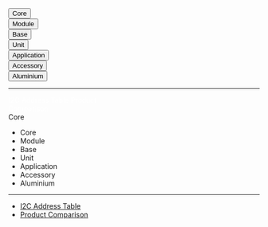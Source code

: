 <div class="pc-navigation">
  <div class="btn-group-vertical" style="width: 200px;">
    <div class="btn-group">
        <button id="core-btn" type="button" class="btn btn-primary" onclick="select(this)">Core</button>
    </div>
        <div class="btn-group">
        <button id="module-btn" type="button" class="btn btn-light"  onclick="select(this)">Module</button>
    </div>
    <div class="btn-group">
        <button id="base-btn" type="button" class="btn btn-light"  onclick="select(this)">Base</button>
    </div>
    <div class="btn-group">
        <button id="unit-btn" type="button" class="btn btn-light"  onclick="select(this)">Unit</button>
    </div>
    <div class="btn-group">
        <button id="application-btn" type="button" class="btn btn-light"  onclick="select(this)">Application</button>
    </div>
        <div class="btn-group">
        <button id="accessory-btn" type="button" class="btn btn-light"  onclick="select(this)">Accessory</button>
    </div>
    <div class="btn-group">
        <button id="aluminium-btn" type="button" class="btn btn-light"  onclick="select(this)">Aluminium</button>
    </div>
</div>

<hr>

<div class="btn-group-vertical" style="width: 200px;">
  <a class="btn btn btn-primary" href="https://m5stack.oss-cn-shenzhen.aliyuncs.com/image/m5-docs_table/I2C_Address.pdf" role="button" style="color:white;text-decoration:none" target="view_window">I2C Address Table</a>
  <a class="btn btn btn-primary" href="https://m5stack.oss-cn-shenzhen.aliyuncs.com/image/m5-docs_table/Product_compared.pdf" role="button" style="color:white;text-decoration:none" target="view_window">Product Comparison</a>
</div>
</div>


  <div class="navbar-toggler mb-navigation dropdown-toggle" data-toggle="collapse" data-target="#thetarget">Core</div>
  <div class="collapse navbar-collapse" id="thetarget">
  <nav class="navbar-expand-sm bg-light navbar-dark nav-content">
    <ul class="navbar-nav">
      <li class="nav-item active">
        <a class="dropdown-item"  onclick="select(this)">Core</a>
      </li>
      <li class="nav-item">
        <a class="dropdown-item"  onclick="select(this)">Module</a>
      </li>
      <li class="nav-item">
        <a class="dropdown-item"  onclick="select(this)">Base</a>
      </li>
      <li class="nav-item">
        <a class="dropdown-item"  onclick="select(this)">Unit</a>
      </li>
      <li class="nav-item">
        <a class="dropdown-item"  onclick="select(this)">Application</a>
      </li>
      <li class="nav-item">
        <a class="dropdown-item"  onclick="select(this)">Accessory</a>
      </li>
      <li class="nav-item">
        <a class="dropdown-item"  onclick="select(this)">Aluminium</a>
      </li>
    </ul>
    <hr>
    <ul class="navbar-nav">
      <li class="nav-item active">
        <a class="dropdown-item" href="https://m5stack.oss-cn-shenzhen.aliyuncs.com/image/m5-docs_table/I2C_Address.pdf" target="view_window">I2C Address Table</a>
      </li>
      <li class="nav-item">
        <a class="dropdown-item" href="https://m5stack.oss-cn-shenzhen.aliyuncs.com/image/m5-docs_table/Product_compared.pdf" target="view_window">Product Comparison</a>
      </li>
    </ul>
  </nav>    
</div>

<div class="product_page">
<div id="search_note" style="display:none;position:fixed;top:30%">
  <h3>not obtained the content, please enter the first letter of the product and search again.</h3>
</div>
</div>


<script>
    var core_list = [
      //Core
      {a:"/#/en/core/basic", img:"https://m5stack.oss-cn-shenzhen.aliyuncs.com/image/m5-docs_homepage/core/core_basic_01.png", p:"BASIC"},
      {a:"/#/en/core/gray", img:"https://m5stack.oss-cn-shenzhen.aliyuncs.com/image/m5-docs_homepage/core/core_gray_01.png", p:"GRAY"},
      {a:"/#/en/core/fire", img:"https://m5stack.oss-cn-shenzhen.aliyuncs.com/image/m5-docs_homepage/core/core_fire_01.png", p:"FIRE"},
      {a:"/#/en/core/m5go_lite", img:"https://m5stack.oss-cn-shenzhen.aliyuncs.com/image/m5-docs_homepage/core/kit_m5go_lite_01.png", p:"M5GO Lite"},
      {a:"/#/en/core/m5go", img:"https://m5stack.oss-cn-shenzhen.aliyuncs.com/image/m5-docs_homepage/core/kit_m5go_01.png", p:"M5GO Kit"},
      {a:"/#/en/core/face_kit", img:"https://m5stack.oss-cn-shenzhen.aliyuncs.com/image/m5-docs_homepage/core/kit_faces_01.png", p:"FACES Kit"},
      //Stick
      {a:"/#/en/core/m5stick", img:"https://m5stack.oss-cn-shenzhen.aliyuncs.com/image/m5-docs_homepage/core/core_m5stick_01.png", p:"M5Stick"},
      {a:"/#/en/core/m5stickc", img:"https://m5stack.oss-cn-shenzhen.aliyuncs.com/image/m5-docs_homepage/core/core_m5stickc_01.png", p:"M5StickC"},
      {a:"/#/en/core/m5stickv", img:"https://m5stack.oss-cn-shenzhen.aliyuncs.com/image/m5-docs_homepage/core/m5stickv_01.jpg", p:"M5StickV"}
    ];

    var module_list = [
      //Communication Modules
      {a:"/#/en/module/lora", img:"https://m5stack.oss-cn-shenzhen.aliyuncs.com/image/m5-docs_homepage/module/module_lora_01.jpg", p:"LoRa (433MHz)"},
      {a:"/#/en/module/lorawan", img:"https://m5stack.oss-cn-shenzhen.aliyuncs.com/image/m5-docs_homepage/module/module_lorawan_01.png", p:"LoRaWAN"},
      {a:"/#/en/module/gps", img:"https://m5stack.oss-cn-shenzhen.aliyuncs.com/image/m5-docs_homepage/module/module_gps_01.png", p:"GPS"},
      {a:"/#/en/module/sim800", img:"https://m5stack.oss-cn-shenzhen.aliyuncs.com/image/m5-docs_homepage/module/module_sim800_01.png", p:"SIM800L"},
      {a:"/#/en/module/commu", img:"https://m5stack.oss-cn-shenzhen.aliyuncs.com/image/m5-docs_homepage/module/module_commu_01.png", p:"COMMU"},
      {a:"/#/en/module/lte", img:"https://m5stack.oss-cn-shenzhen.aliyuncs.com/image/m5-docs_homepage/module/lte_01.jpg", p:"LTE"},
      {a:"/#/en/module/gsm", img:"https://m5stack.oss-cn-shenzhen.aliyuncs.com/image/m5-docs_homepage/module/gsm_01.jpg", p:"GSM"},
      {a:"/#/en/module/nb-iot", img:"https://m5stack.oss-cn-shenzhen.aliyuncs.com/image/m5-docs_homepage/module/nb_iot_01.jpg", p:"NB-IoT"},
      {a:"/#/en/module/lora868", img:"https://m5stack.oss-cn-shenzhen.aliyuncs.com/image/m5-docs_homepage/module/lora868_01.jpg", p:"LoRa868"},
      //Expansion Modules
      {a:"/#/en/module/battery", img:"https://m5stack.oss-cn-shenzhen.aliyuncs.com/image/m5-docs_homepage/module/module_battery_01.png", p:"BATTERY"},
      {a:"/#/en/module/proto", img:"https://m5stack.oss-cn-shenzhen.aliyuncs.com/image/m5-docs_homepage/module/module_proto_01.png", p:"PROTO"},
      {a:"/#/en/module/plus", img:"https://m5stack.oss-cn-shenzhen.aliyuncs.com/image/m5-docs_homepage/module/module_plus_01.png", p:"PLUS"},
      {a:"/#/en/module/usb", img:"https://m5stack.oss-cn-shenzhen.aliyuncs.com/image/m5-docs_homepage/module/module_usb_01.png", p:"USB"},
      {a:"/#/en/module/bus", img:"https://m5stack.oss-cn-shenzhen.aliyuncs.com/image/m5-docs_homepage/module/module_bus_01.png", p:"BUS"},
      {a:"/#/en/module/goplus", img:"https://m5stack.oss-cn-shenzhen.aliyuncs.com/image/m5-docs_homepage/module/module_goplus_p1.png", p:"GoPlus"},
      //Drive Modules
      {a:"/#/en/module/stepmotor", img:"https://m5stack.oss-cn-shenzhen.aliyuncs.com/image/m5-docs_homepage/module/module_stepmotor_01.png", p:"STEPMOTOR"},
      {a:"/#/en/module/servo", img:"https://m5stack.oss-cn-shenzhen.aliyuncs.com/image/m5-docs_homepage/module/servo_01.jpg", p:"SERVO"},
      {a:"/#/en/module/lego_plus", img:"https://m5stack.oss-cn-shenzhen.aliyuncs.com/image/m5-docs_homepage/module/module_lego_plus_01.png", p:"LEGO+"},
      {a:"/#/en/module/fan", img:"https://m5stack.oss-cn-shenzhen.aliyuncs.com/image/m5-docs_homepage/module/module_FAN.png", p:"FAN"},
      //FACES Series
      {a:"/#/en/module/encoder", img:"https://m5stack.oss-cn-shenzhen.aliyuncs.com/image/m5-docs_homepage/module/module_encoder_01.png", p:"ENCODER"},
      {a:"/#/en/module/joystick", img:"https://m5stack.oss-cn-shenzhen.aliyuncs.com/image/m5-docs_homepage/module/module_joystick_01.png", p:"JOYSTICK"},
      {a:"/#/en/module/faces_finger", img:"https://m5stack.oss-cn-shenzhen.aliyuncs.com/image/m5-docs_homepage/module/faces_finger_01.jpg", p:"FINGER"},
      {a:"/#/en/module/faces_rfid", img:"https://m5stack.oss-cn-shenzhen.aliyuncs.com/image/m5-docs_homepage/module/faces_rfid_01.jpg", p:"RFID"},
    ];

    var base_list = [
      //Base
      {a:"/#/en/base/lan_base", img:"https://m5stack.oss-cn-shenzhen.aliyuncs.com/image/m5-docs_homepage/base/base_lan_01.png", p:"LAN"},
      {a:"/#/en/base/node_base", img:"https://m5stack.oss-cn-shenzhen.aliyuncs.com/image/m5-docs_homepage/base/base_node_01.png", p:"NODE"},
      {a:"/#/en/base/btc_base", img:"https://m5stack.oss-cn-shenzhen.aliyuncs.com/image/m5-docs_homepage/base/base_btc_01.png", p:"BTC"},
      {a:"/#/en/base/plc_base", img:"https://m5stack.oss-cn-shenzhen.aliyuncs.com/image/m5-docs_homepage/base/plc_m12_01.jpg", p:"PLC"},
      {a:"/#/en/base/core_bottom", img:"https://m5stack.oss-cn-shenzhen.aliyuncs.com/image/m5-docs_homepage/base/base_core_bottom_01.png", p:"Core BOTTOM"},
      {a:"#/en/base/m5go_bottom", img:"https://m5stack.oss-cn-shenzhen.aliyuncs.com/image/m5-docs_homepage/base/base_m5go_bottom_01.png", p:"M5GO BOTTOM"},
      {a:"/#/en/base/m5go_rfid", img:"https://m5stack.oss-cn-shenzhen.aliyuncs.com/image/m5-docs_homepage/base/base_m5go_rfid_01.png", p:"M5GO RFID"},
      {a:"/#/en/base/m5go_charger", img:"https://m5stack.oss-cn-shenzhen.aliyuncs.com/image/m5-docs_homepage/base/base_m5go_base_01.png", p:"M5GO CHARGER"},
      {a:"/#/en/base/base15", img:"https://m5stack.oss-cn-shenzhen.aliyuncs.com/image/m5-docs_homepage/base/base_base15_01.jpg", p:"BASE15"},
      {a:"/#/en/base/base26", img:"https://m5stack.oss-cn-shenzhen.aliyuncs.com/image/m5-docs_homepage/base/base_base26_01.jpg", p:"BASE26"},
      {a:"/#/en/accessory/battery_base", img:"https://m5stack.oss-cn-shenzhen.aliyuncs.com/image/m5-docs_homepage/accessory/battery_base_01.jpg", p:"M5Camera Battery"}
    ];

    var unit_list = [
      //Camera class
      {a:"/#/en/unit/esp32cam", img:"https://m5stack.oss-cn-shenzhen.aliyuncs.com/image/m5-docs_homepage/unit/unit_esp32cam_01.png", p:"ESP32CAM"},
      {a:"/#/en/unit/m5camera", img:"https://m5stack.oss-cn-shenzhen.aliyuncs.com/image/m5-docs_homepage/unit/unit_m5camera_01.png", p:"M5Camera"},
      {a:"#/en/unit/m5camera_f", img:"https://m5stack.oss-cn-shenzhen.aliyuncs.com/image/m5-docs_homepage/unit/unit_m5camera_f_01.png", p:"M5CameraF"},
      {a:"/#/en/unit/m5camera_x", img:"https://m5stack.oss-cn-shenzhen.aliyuncs.com/image/m5-docs_homepage/unit/unit_m5camera_x_01.png", p:"M5CameraX"},
      //Sensor class
      {a:"/#/en/unit/earth", img:"https://m5stack.oss-cn-shenzhen.aliyuncs.com/image/m5-docs_homepage/unit/unit_earth_01.png", p:"EARTH"},
      {a:"/#/en/unit/env", img:"https://m5stack.oss-cn-shenzhen.aliyuncs.com/image/m5-docs_homepage/unit/unit_env_01.png", p:"ENV"},
      {a:"/#/en/unit/light", img:"https://m5stack.oss-cn-shenzhen.aliyuncs.com/image/m5-docs_homepage/unit/unit_light_01.png", p:"LIGHT"},
      {a:"/#/en/unit/pir", img:"https://m5stack.oss-cn-shenzhen.aliyuncs.com/image/m5-docs_homepage/unit/unit_pir_01.png", p:"PIR"},
      {a:"/#/en/unit/ncir", img:"https://m5stack.oss-cn-shenzhen.aliyuncs.com/image/m5-docs_homepage/unit/unit_ncir_01.png", p:"NCIR"},
      {a:"/#/en/unit/thermal", img:"https://m5stack.oss-cn-shenzhen.aliyuncs.com/image/m5-docs_homepage/unit/unit_thermal_01.png", p:"THERMAL"},
      {a:"/#/en/unit/color", img:"https://m5stack.oss-cn-shenzhen.aliyuncs.com/image/m5-docs_homepage/unit/unit_color_01.png", p:"COLOR"},
      {a:"/#/en/unit/tof", img:"https://m5stack.oss-cn-shenzhen.aliyuncs.com/image/m5-docs_homepage/unit/unit_tof_01.png", p:"TOF"},
      {a:"/#/en/unit/heart", img:"https://m5stack.oss-cn-shenzhen.aliyuncs.com/image/m5-docs_homepage/unit/unit_heart_01.png", p:"HEART"},
      {a:"/#/en/unit/adc", img:"https://m5stack.oss-cn-shenzhen.aliyuncs.com/image/m5-docs_homepage/unit/unit_adc_01.png", p:"ADC"},
      {a:"/#/en/unit/makey", img:"https://m5stack.oss-cn-shenzhen.aliyuncs.com/image/m5-docs_homepage/unit/unit_makey_01.png", p:"MAKEY"},
      {a:"/#/en/unit/finger", img:"https://m5stack.oss-cn-shenzhen.aliyuncs.com/image/m5-docs_homepage/unit/unit_finger_01.png", p:"FINGER"},
      {a:"/#/en/unit/weight", img:"https://m5stack.oss-cn-shenzhen.aliyuncs.com/image/m5-docs_homepage/unit/unit_weight_01.png", p:"WEIGHT"},
      {a:"/#/en/unit/accel", img:"https://m5stack.oss-cn-shenzhen.aliyuncs.com/image/m5-docs_homepage/unit/unit_accel_01.jpg", p:"ACCEL"},
      {a:"/#/en/unit/op90", img:"https://m5stack.oss-cn-shenzhen.aliyuncs.com/image/m5-docs_homepage/unit/unit_op90_01.jpg", p:"OP.90"},
      {a:"/#/en/unit/op180", img:"https://m5stack.oss-cn-shenzhen.aliyuncs.com/image/m5-docs_homepage/unit/unit_op180_01.jpg", p:"OP.180"},
      //I / 0  class
      {a:"/#/en/unit/extio", img:"https://m5stack.oss-cn-shenzhen.aliyuncs.com/image/m5-docs_homepage/unit/unit_extio_01.png", p:"EXT.IO"},
      {a:"/#/en/unit/dac", img:"https://m5stack.oss-cn-shenzhen.aliyuncs.com/image/m5-docs_homepage/unit/unit_dac_01.png", p:"DAC"},
      {a:"/#/en/unit/relay", img:"https://m5stack.oss-cn-shenzhen.aliyuncs.com/image/m5-docs_homepage/unit/unit_relay_01.png", p:"RELAY"},
      {a:"/#/en/unit/hub", img:"https://m5stack.oss-cn-shenzhen.aliyuncs.com/image/m5-docs_homepage/unit/unit_hub_01.png", p:"HUB"},
      {a:"/#/en/unit/pahub", img:"https://m5stack.oss-cn-shenzhen.aliyuncs.com/image/m5-docs_homepage/unit/unit_pahub_p1.png", p:"PaHUB"},
      {a:"/#/en/unit/pbhub", img:"https://m5stack.oss-cn-shenzhen.aliyuncs.com/image/m5-docs_homepage/unit/unit_pbhub_p1.png", p:"PbHUB"},
      {a:"/#/en/unit/396port", img:"https://m5stack.oss-cn-shenzhen.aliyuncs.com/image/m5-docs_homepage/unit/unit_396port_01.png", p:"3.96Port"},
      {a:"/#/en/unit/m5-bit", img:"https://m5stack.oss-cn-shenzhen.aliyuncs.com/image/m5-docs_homepage/unit/unit_m5bit_01.jpg", p:"M5:bit"},
      {a:"/#/en/unit/proto", img:"https://m5stack.oss-cn-shenzhen.aliyuncs.com/image/m5-docs_homepage/unit/unit_proto_01.png", p:"PROTO"},
      {a:"/#/en/unit/mini-proto", img:"https://m5stack.oss-cn-shenzhen.aliyuncs.com/image/m5-docs_homepage/unit/mini_proto_01.jpg", p:"MINI-PROTO"},
      {a:"/#/en/unit/unit_fan", img:"https://m5stack.oss-cn-shenzhen.aliyuncs.com/image/m5-docs_homepage/unit/unit_fan_01.jpg", p:"FAN"},
      {a:"/#/en/unit/vibrator", img:"https://m5stack.oss-cn-shenzhen.aliyuncs.com/image/m5-docs_homepage/unit/unit_vibrator_motor_01.jpg", p:"Vibrator-Motor"},
      {a:"/#/en/unit/angle", img:"https://m5stack.oss-cn-shenzhen.aliyuncs.com/image/m5-docs_homepage/unit/unit_angle_01.png", p:"ANGLE"},
      {a:"/#/en/unit/button", img:"https://m5stack.oss-cn-shenzhen.aliyuncs.com/image/m5-docs_homepage/unit/unit_button_01.png", p:"BUTTON"},
      {a:"/#/en/unit/dual_button", img:"https://m5stack.oss-cn-shenzhen.aliyuncs.com/image/m5-docs_homepage/unit/unit_dual_button_01.png", p:"Dual-BUTTON"},
      {a:"/#/en/unit/joystick", img:"https://m5stack.oss-cn-shenzhen.aliyuncs.com/image/m5-docs_homepage/unit/unit_joystick_01.png", p:"JOYSTICK"},
      {a:"/#/en/unit/cardkb", img:"https://m5stack.oss-cn-shenzhen.aliyuncs.com/image/m5-docs_homepage/unit/unit_cardkb_01.png", p:"CardKB"},
      //Communication class
      {a:"/#/en/unit/ir", img:"https://m5stack.oss-cn-shenzhen.aliyuncs.com/image/m5-docs_homepage/unit/unit_ir_01.png", p:"IR"},
      {a:"/#/en/unit/gps", img:"https://m5stack.oss-cn-shenzhen.aliyuncs.com/image/m5-docs_homepage/unit/unit_gps_01.png", p:"GPS"},
      {a:"/#/en/unit/rs485", img:"https://m5stack.oss-cn-shenzhen.aliyuncs.com/image/m5-docs_homepage/unit/unit_rs485_01.png", p:"RS485"},
      {a:"/#/en/unit/rfid", img:"https://m5stack.oss-cn-shenzhen.aliyuncs.com/image/m5-docs_homepage/unit/unit_rfid_01.png", p:"RFID"},
      {a:"/#/en/unit/laser-rx", img:"https://m5stack.oss-cn-shenzhen.aliyuncs.com/image/m5-docs_homepage/unit/laser_rx_01.jpg", p:"LASER-RX"},
      {a:"/#/en/unit/laser-tx", img:"https://m5stack.oss-cn-shenzhen.aliyuncs.com/image/m5-docs_homepage/unit/laser_tx_01.jpg", p:"LASER-TX"},
      //LED class
      {a:"/#/en/unit/neopixel", img:"https://m5stack.oss-cn-shenzhen.aliyuncs.com/image/m5-docs_homepage/unit/M5GO_Unit_neopixel.jpg", p:"RGB LED"},
      {a:"/#/en/unit/hex", img:"https://m5stack.oss-cn-shenzhen.aliyuncs.com/image/m5-docs_homepage/unit/unit_hex_01.jpg", p:"HEX"},
      {a:"/#/en/unit/rgb", img:"https://m5stack.oss-cn-shenzhen.aliyuncs.com/image/m5-docs_homepage/unit/unit_rgb_01.png", p:"RGB"},
      //C-HAT class
      {a:"/#/en/hat/hat-spk", img:"https://m5stack.oss-cn-shenzhen.aliyuncs.com/image/m5-docs_homepage/hat/hat_spk_01.jpg", p:"SPK"},
      {a:"/#/en/hat/hat-env", img:"https://m5stack.oss-cn-shenzhen.aliyuncs.com/image/m5-docs_homepage/hat/hat_env_01.jpg", p:"ENV"},
      {a:"/#/en/hat/hat-pir", img:"https://m5stack.oss-cn-shenzhen.aliyuncs.com/image/m5-docs_homepage/hat/hat_pir_01.jpg", p:"PIR"},
      {a:"/#/en/hat/hat-proto", img:"https://m5stack.oss-cn-shenzhen.aliyuncs.com/image/m5-docs_homepage/hat/hat_proto_01.jpg", p:"PROTO"},
      {a:"/#/en/hat/hat-ncir", img:"https://m5stack.oss-cn-shenzhen.aliyuncs.com/image/m5-docs_homepage/hat/hat_ncir_01.jpg", p:"NCIR"},
      {a:"/#/en/hat/hat-thermal", img:"https://m5stack.oss-cn-shenzhen.aliyuncs.com/image/m5-docs_homepage/hat/hat_thermal_01.jpg", p:"Thermal"},
      {a:"/#/en/hat/hat-rs485", img:"https://m5stack.oss-cn-shenzhen.aliyuncs.com/image/m5-docs_homepage/hat/rs485_hat_01.jpg", p:"RS485"},
      {a:"/#/en/hat/hat-adc", img:"https://m5stack.oss-cn-shenzhen.aliyuncs.com/image/m5-docs_homepage/hat/adc_hat_01.jpg", p:"ADC"},
      {a:"/#/en/hat/hat-dac", img:"https://m5stack.oss-cn-shenzhen.aliyuncs.com/image/m5-docs_homepage/hat/dac_hat_01.jpg", p:"DAC"},
      {a:"/#/en/hat/hat-beetlec", img:"https://m5stack.oss-cn-shenzhen.aliyuncs.com/image/m5-docs_homepage/hat/beetlec_hat_01.jpg", p:"BeetleC"},
      {a:"/#/en/hat/hat-proto-plus", img:"https://m5stack.oss-cn-shenzhen.aliyuncs.com/image/m5-docs_homepage/hat/hat_proto_plus_01.jpg", p:"PROTO PLUS"},
      {a:"/#/en/hat/hat-yun", img:"https://m5stack.oss-cn-shenzhen.aliyuncs.com/image/m5-docs_homepage/hat/yun_hat_01.jpg", p:"YUN"},
      {a:"/#/en/hat/hat-neoflash", img:"https://m5stack.oss-cn-shenzhen.aliyuncs.com/image/m5-docs_homepage/hat/neoflash_hat_01.jpg", p:"Neoflash"},
      {a:"/#/en/hat/hat-tof", img:"https://m5stack.oss-cn-shenzhen.aliyuncs.com/image/m5-docs_homepage/hat/tof_hat_01.jpg", p:"ToF"},
      {a:"/#/en/hat/hat-joystick", img:"https://m5stack.oss-cn-shenzhen.aliyuncs.com/image/m5-docs_homepage/hat/joystick_hat_01.jpg", p:"Joystick"},
      {a:"/#/en/hat/hat-finger", img:"https://m5stack.oss-cn-shenzhen.aliyuncs.com/image/m5-docs_homepage/hat/finger_hat_01.jpg", p:"FINGER"},
      {a:"/#/en/hat/hat-servo", img:"https://m5stack.oss-cn-shenzhen.aliyuncs.com/image/m5-docs_homepage/hat/servo_hat_01.jpg", p:"SERVO"},
      {a:"/#/en/hat/hat-puppyc", img:"https://m5stack.oss-cn-shenzhen.aliyuncs.com/image/m5-docs_homepage/hat/puppyc_01.jpg", p:"PuppyC"},
      {a:"/#/en/hat/hat-8servos", img:"https://m5stack.oss-cn-shenzhen.aliyuncs.com/image/m5-docs_homepage/hat/8servos_01.jpg", p:"8Servos"},
      {a:"/#/en/hat/hat-bugc", img:"https://m5stack.oss-cn-shenzhen.aliyuncs.com/image/m5-docs_homepage/hat/bugc_hat_01.jpg", p:"BugC"},
      {a:"/#/en/hat/hat-cardkb", img:"https://m5stack.oss-cn-shenzhen.aliyuncs.com/image/m5-docs_homepage/hat/cardkb_hat_01.jpg", p:"CardKB"},
      {a:"/#/en/hat/hat-roverc", img:"https://m5stack.oss-cn-shenzhen.aliyuncs.com/image/m5-docs_homepage/hat/roverc_hat_01.jpg", p:"RoverC"},
      {a:"/#/en/hat/hat-joyc", img:"https://m5stack.oss-cn-shenzhen.aliyuncs.com/image/m5-docs_homepage/hat/JoyC_01.jpg", p:"JoyC"}

    ];


    var application_list = [
      //Application
      {a:"/#/en/app/bala", img:"https://m5stack.oss-cn-shenzhen.aliyuncs.com/image/m5-docs_homepage/app/app_bala_01.png", p:"BALA"},
      {a:"/#/en/app/lidarbot", img:"https://m5stack.oss-cn-shenzhen.aliyuncs.com/image/m5-docs_homepage/app/app_lidarbot_01.png", p:"LidarBOT"},
      {a:"/#/en/app/piano", img:"https://m5stack.oss-cn-shenzhen.aliyuncs.com/image/m5-docs_homepage/app/app_piano_01.png", p:"PIANO"},
      {a:"/#/en/app/flir", img:"https://m5stack.oss-cn-shenzhen.aliyuncs.com/image/m5-docs_homepage/app/app_flir_01.png", p:"FLIR"},
      {a:"/#/en/app/demo-board", img:"https://m5stack.oss-cn-shenzhen.aliyuncs.com/image/m5-docs_homepage/app/app_DemoBoard_01.jpg", p:"Demo Board"},
      {a:"/#/en/unit/neoflash", img:"https://m5stack.oss-cn-shenzhen.aliyuncs.com/image/m5-docs_homepage/unit/unit_neoflash_01.png", p:"NeoFlash"},
      {a:"/#/en/unit/catear", img:"https://m5stack.oss-cn-shenzhen.aliyuncs.com/image/m5-docs_homepage/unit/unit_catear_01.png", p:"CatEar"},
      {a:"/#/en/unit/butterfly", img:"https://m5stack.oss-cn-shenzhen.aliyuncs.com/image/m5-docs_homepage/app/butterfly_01.jpg", p:"BUTTERFLY"},
      {a:"/#/en/1515/6060-push", img:"https://m5stack.oss-cn-shenzhen.aliyuncs.com/image/m5-docs_homepage/1515/6060_push_01.jpg", p:"6060-PUSH"},
      {a:"/#/en/app/m5scale_diy_kit", img:"https://m5stack.oss-cn-shenzhen.aliyuncs.com/image/m5-docs_homepage/app/m5scale_diy_kit_01.jpg", p:"M5SCALE DIY Kit"},
      {a:"/#/en/app/ac_socket", img:"https://m5stack.oss-cn-shenzhen.aliyuncs.com/image/m5-docs_homepage/app/ac_socket_01.jpg", p:"AC Socket"},
      {a:"/#/en/base/pm2.5", img:"https://m5stack.oss-cn-shenzhen.aliyuncs.com/image/m5-docs_homepage/base/base_pm25_01.jpg", p:"PM2.5"},
      {a:"/#/en/base/iiot_dual_switch_kit_with_core", img:"https://m5stack.oss-cn-shenzhen.aliyuncs.com/image/m5-docs_homepage/base/iiot_dual_switch%20kit_with_core_01.jpg", p:"IIoT Dual-Switch Kit"}
    ];



   var accessory_list = [
      //Accessory
      {a:"/#/en/accessory/converter/grove_t", img:"https://m5stack.oss-cn-shenzhen.aliyuncs.com/image/m5-docs_homepage/accessory/grove_t_01.png", p:"Grove-T"},
      {a:"/#/en/accessory/cable/grove_cable", img:"https://m5stack.oss-cn-shenzhen.aliyuncs.com/image/m5-docs_homepage/accessory/grove_cable_01.png", p:"Grove Cable"},
      {a:"/#/en/accessory/converter/grove2grove", img:"https://m5stack.oss-cn-shenzhen.aliyuncs.com/image/m5-docs_homepage/accessory/acs_g2g_01.jpg", p:"GROVE2GROVE"},
      {a:"/#/en/accessory/screw", img:"https://m5stack.oss-cn-shenzhen.aliyuncs.com/image/m5-docs_homepage/accessory/screw_p1.png", p:"SCREW"},
      {a:"/#/en/accessory/bus_socket", img:"https://m5stack.oss-cn-shenzhen.aliyuncs.com/image/m5-docs_homepage/accessory/acs_bus_socket_01.jpg", p:"BUS-Socket"},
      {a:"/#/en/accessory/frame", img:"assets/img/product_pics/accessory/frame_01.jpg", p:"Frame"},
      {a:"/#/en/unit/trace", img:"https://m5stack.oss-cn-shenzhen.aliyuncs.com/image/m5-docs_homepage/unit/unit_trace_01.png", p:"TRACE"},
      {a:"/#/en/module/proto_kit", img:"https://m5stack.oss-cn-shenzhen.aliyuncs.com/image/m5-docs_homepage/module/module_proto_02.jpg", p:"PROTO-KIT"},
      {a:"/#/en/tool/usb_downloader", img:"https://m5stack.oss-cn-shenzhen.aliyuncs.com/image/m5-docs_homepage/tool/usb_downloader_01.png", p:"USB Downloader"},
      {a:"/#/en/tool/usb_isp", img:"https://m5stack.oss-cn-shenzhen.aliyuncs.com/image/m5-docs_homepage/tool/tool_usb_isp_01.png", p:"USB-ISP"},
      {a:"/#/en/accessory/glass_panel_repair_kit", img:"https://m5stack.oss-cn-shenzhen.aliyuncs.com/image/m5-docs_homepage/accessory/glass_panel_repair_kit_01.jpg", p:"Glass Panel Repair"},
      {a:"/#/en/accessory/485t", img:"https://m5stack.oss-cn-shenzhen.aliyuncs.com/image/m5-docs_homepage/accessory/485t_01.jpg", p:"485T"},
      {a:"/#/en/accessory/watch", img:"https://m5stack.oss-cn-shenzhen.aliyuncs.com/image/m5-docs_homepage/accessory/watch_01.jpg", p:"Watch"},
      {a:"/#/en/accessory/sg90_servo", img:"https://m5stack.oss-cn-shenzhen.aliyuncs.com/image/m5-docs_homepage/accessory/servo_01.jpg", p:"SG90 servo"},
    ];

   var aluminium_list = [
      //Aluminium
      {a:"/#/en/1515/corner", img:"https://m5stack.oss-cn-shenzhen.aliyuncs.com/image/m5-docs_homepage/accessory/acs_corner_01.jpg", p:"CORNER"},
      {a:"/#/en/1515/nut", img:"https://m5stack.oss-cn-shenzhen.aliyuncs.com/image/m5-docs_homepage/accessory/acs_nut_01.jpg", p:"NUT"},
      {a:"/#/en/1515/connectors", img:"https://m5stack.oss-cn-shenzhen.aliyuncs.com/image/m5-docs_homepage/1515/ap_30_01.jpg", p:"Connector"},
      {a:"/#/en/1515/ap", img:"https://m5stack.oss-cn-shenzhen.aliyuncs.com/image/m5-docs_homepage/1515/ap_ap_01.jpg", p:"Aluminium-Profile"}
    ];

    
    // var product = [core,module,unit,base,application,accessory,aluminium];
    var product_class = [core_list,module_list,base_list,unit_list,application_list,accessory_list,aluminium_list];
    var product_class_name = ["core","module","base","unit","application","accessory","aluminium"];

    for (var i=0; i<product_class_name.length; i++){
      $(".product_page").append("<div></div>");
      $(".product_page div:last-child").attr("id",product_class_name[i]);
    }

    // console.log(product_class[0][0].a);
    // console.log(product_class[0].length);
    for (var class_num=0; class_num<product_class.length; class_num++ ){
      for (var i=0; i<product_class[class_num].length; i++ ) {
        if(product_class[class_num][i].p == "BASIC"){
           $("#"+product_class_name[class_num]).append("<p><strong>M5Core/Kit</strong></p>");
        }
        if(product_class[class_num][i].p == "M5Stick"){
           $("#"+product_class_name[class_num]).append("<p><strong>M5Stick</strong></p>");
        }
        if(product_class[class_num][i].p == "LoRa (433MHz)"){
           $("#"+product_class_name[class_num]).append("<p><strong>Communication Modules</strong></p>");
        }
        if(product_class[class_num][i].p == "BATTERY"){
           $("#"+product_class_name[class_num]).append("<p><strong>Expansion Modules</strong></p>");
        }
        if(product_class[class_num][i].p == "STEPMOTOR"){
           $("#"+product_class_name[class_num]).append("<p><strong>Drive Modules</strong></p>");
        }
        if(product_class[class_num][i].p == "ENCODER"){
           $("#"+product_class_name[class_num]).append("<p><strong>FACES Series</strong></p>");
        }
        if(product_class[class_num][i].p == "LAN"){
           $("#"+product_class_name[class_num]).append("<p><strong>Base</strong></p>");
        }
        if(product_class[class_num][i].p == "ESP32CAM"){
           $("#"+product_class_name[class_num]).append("<p><strong>Camera class</strong></p>");
        }
        if(product_class[class_num][i].p == "EARTH"){
           $("#"+product_class_name[class_num]).append("<p><strong>Sensor class</strong></p>");
        }
        if(product_class[class_num][i].p == "EXT.IO"){
           $("#"+product_class_name[class_num]).append("<p><strong>I / 0  class</strong></p>");
        }
        if(product_class[class_num][i].p == "IR"){
           $("#"+product_class_name[class_num]).append("<p><strong>Communication class</strong></p>");
        }
        if(product_class[class_num][i].p == "RGB LED"){
           $("#"+product_class_name[class_num]).append("<p><strong>LED class</strong></p>");
        }
        if(product_class[class_num][i].p == "SPK"){
           $("#"+product_class_name[class_num]).append("<p><strong>C-HAT class</strong></p>");
        }
        if(product_class[class_num][i].p == "BALA"){
           $("#"+product_class_name[class_num]).append("<p><strong>Application</strong></p>");
        }
        if(product_class[class_num][i].p == "Grove-T"){
           $("#"+product_class_name[class_num]).append("<p><strong>Accessory</strong></p>");
        }
        if(product_class[class_num][i].p == "CORNER"){
           $("#"+product_class_name[class_num]).append("<p><strong>Aluminium</strong></p>");
        }
        $("#"+product_class_name[class_num]).append("<div class='item'><a><img><p class='item-title'></p></a></div> ");
        $("#"+product_class_name[class_num]+" .item:last-child a").attr("href", product_class[class_num][i].a);
        $("#"+product_class_name[class_num]+" .item:last-child img").attr("src", product_class[class_num][i].img);
        $("#"+product_class_name[class_num]+" .item:last-child p").text(product_class[class_num][i].p);
      }
    }


    $(document).ready(function(){
        var mask_html = `<div class="mask"><a href="#" style="color:white;text-decoration:none" ><button type="button" class="btn-sm btn-primary mask-btn1">QuickStart</button></a><button type="button" class="btn-sm btn-primary mask-btn2">Document</button></div>`
        $("#core div.item a").append(mask_html);
        $("#unit div.item a:lt(4)").append(mask_html);
        $("#core .mask a").attr("href", "#en/quick_start/m5core/m5stack_core_quick_start");
        $("#core .mask a").eq(6).attr("href", "#en/quick_start/m5stick/m5stick_quick_start");
        $("#core .mask a").eq(7).attr("href", "#en/quick_start/m5stickc/m5stickc_quick_start");
        $("#core .mask a").eq(8).attr("href", "#en/quick_start/m5stickv/m5stickv_quick_start");
        $("#unit .mask a").attr("href", "#en/quick_start/m5camera/m5camera_quick_start");
        $(".product_page strong").parent('p').css("margin-bottom","0px");
        
     });
    

  var scrollFunc = function (e) {  
  e = e || window.event;  
  // if (e.wheelDelta) {  //判断浏览器IE，谷歌滑轮事件    
      var test = window.location.href;
      if(((test.slice(-4) == "/en/")||(test.slice(-4)== "/zh_CN/"))||((test.indexOf(/en/) == -1) && (test.indexOf(/zh_CN/) == -1))){
        $(".btn-group-vertical .btn-group button").addClass("btn-light");
        if((core.getBoundingClientRect().top + core.getBoundingClientRect().height) > 200){
            $(".mb-navigation").text('  Core');
            $("#core-btn").removeClass("btn-light");
            $("#core-btn").addClass("btn-primary");
        }else if((module.getBoundingClientRect().top + module.getBoundingClientRect().height) > 200){
            $(".mb-navigation").text('  Module');
            $("#module-btn").removeClass("btn-light");
            $("#module-btn").addClass("btn-primary"); 
        }else if((base.getBoundingClientRect().top + base.getBoundingClientRect().height) > 200){
            $(".mb-navigation").text('  Base');          
            $("#base-btn").removeClass("btn-light");
            $("#base-btn").addClass("btn-primary");  
        }else if((unit.getBoundingClientRect().top + unit.getBoundingClientRect().height) > 200){
            $(".mb-navigation").text('  Unit');           
            $("#unit-btn").removeClass("btn-light");
            $("#unit-btn").addClass("btn-primary");  
        }else if((application.getBoundingClientRect().top + application.getBoundingClientRect().height) > 200){
            $(".mb-navigation").text('  Application');          
            $("#application-btn").removeClass("btn-light");
            $("#application-btn").addClass("btn-primary");  
        }else if((accessory.getBoundingClientRect().top + accessory.getBoundingClientRect().height) > 700){
            $(".mb-navigation").text('  Accessory');          
            $("#accessory-btn").removeClass("btn-light");
            $("#accessory-btn").addClass("btn-primary");  
        }else if((aluminium.getBoundingClientRect().top + aluminium.getBoundingClientRect().height) > 600){
            $(".mb-navigation").text('  Aluminium');           
            $("#aluminium-btn").removeClass("btn-light");
            $("#aluminium-btn").addClass("btn-primary");  
        }
      // }
  }  
} 
/*IE、Opera注册事件*/
if(document.attachEvent){
  document.attachEvent('onmousewheel',scrollFunc);

}
//Firefox使用addEventListener添加滚轮事件  
if (document.addEventListener) {//firefox  
  document.addEventListener('DOMMouseScroll', scrollFunc, false);  
}  
//Safari与Chrome属于同一类型
// window.onmousewheel = document.onmousewheel = scrollFunc;
// window.onscroll = document.onscroll = scrollFunc;
window.onscroll = scrollFunc;
</script>